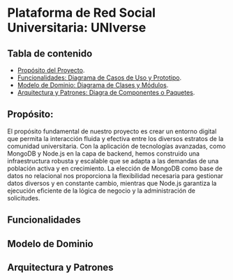 # Plataforma de Red Social Universitaria: UNIverse

## Tabla de contenido
- [Propósito del Proyecto](#Proposito).
- [Funcionalidades: Diagrama de Casos de Uso y Prototipo](#Funcionalidades).
- [Modelo de Dominio: Diagrama de Clases y Módulos](#Modelo_de_Dominio).
- [Arquitectura y Patrones: Diagra de Componentes o Paquetes](#Arquitectura_y_Patrones).

## Propósito: 
El propósito fundamental de nuestro proyecto es crear un entorno digital que permita la interacción fluida y efectiva entre los diversos estratos de la comunidad universitaria. Con la aplicación de tecnologías avanzadas, como MongoDB y Node.js en la capa de backend, hemos construido una infraestructura robusta y escalable que se adapta a las demandas de una población activa y en crecimiento. La elección de MongoDB como base de datos no relacional nos proporciona la flexibilidad necesaria para gestionar datos diversos y en constante cambio, mientras que Node.js garantiza la ejecución eficiente de la lógica de negocio y la administración de solicitudes.

## Funcionalidades


## Modelo de Dominio

## Arquitectura y Patrones


